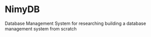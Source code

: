 # NimyDB
Database Management System for researching building a database management system from scratch
